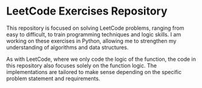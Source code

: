 # LeetCode Exercises Repository

This repository is focused on solving LeetCode problems, ranging from easy to difficult, to train programming techniques and logic skills. I am working on these exercises in Python, allowing me to strengthen my understanding of algorithms and data structures.  

As with LeetCode, where we only code the logic of the function, the code in this repository also focuses solely on the function logic. The implementations are tailored to make sense depending on the specific problem statement and requirements.
